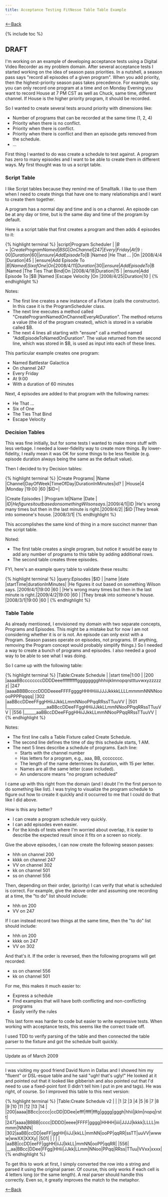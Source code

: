 ```yaml
---
title: Acceptance Testing FitNesse Table Table Example
---
```

[<--Back](FitNesse.Tutorials)

{% include toc %}
## DRAFT

I'm working on an example of developing acceptance tests using a Digital Video Recorder as my problem domain. After several acceptance tests I started working on the idea of season pass priorities. In a nutshell, a season pass says "record all episodes of a given program". When you add priority, then the highest-priority season pass takes precedence. For example, say you can only record one program at a time and on Monday Evening you want to record House at 7 PM CST as well as Chuck, same time, different channel. If House is the higher priority program, it should be recorded.

So I wanted to create several tests around priority with dimensions like:
* Number of programs that can be recorded at the same time (1, 2, 4)
* Priority when there is no conflict.
* Priority when there is conflict.
* Priority when there is conflict and then an episode gets removed from the schedule.
* ...

First thing I wanted to do was create a schedule to test against. A program has zero to many episodes and I want to be able to create them in different ways. My first thought was to us a script table.

### Script Table
I like Script tables because they remind me of Smalltalk. I like to use them when I need to create things that have one to many relationships and I want to create them together. 

A program has a normal day and time and is on a channel. An episode can be at any day or time, but is the same day and time of the program by default.

Here is a script table that first creates a program and then adds 4 episodes to it:

{% highlight terminal %}
|script|Program Scheduler                                                                               |
|$B=   |Create Program Named|BSG|On Channel|247               |Every|Friday   |At      |9:00|Duration|60|
|ensure|Add Episode To      |$B |Named     |He That ...       |On   |2008/4/4 |Duration|45              |
|ensure|Add Episode To      |$B |Named     |Six of One        |On   |2008/4/11|Duration|30              |
|ensure|Add Episode To      |$B |Named     |The Ties That Bind|On   |2008/4/18|Duration|15              |
|ensure|Add Episode To      |$B |Named     |Escape Velocity   |On   |2008/4/25|Duration|10              |
{% endhighlight %}

Notes:
* The first line creates a new instance of a Fixture (calls the constructor). In this case it is the ProgramScheduler class.
* The next line executes a method called "CreateProgramNamedOnChannelEveryAtDuration". The method returns a value (the id of the program created), which is stored in a variable called $B.
* The next 4 lines all starting with "ensure" call a method named "AddEpisodeToNamedOnDuration". The value returned from the second line, which was stored in $B, is used as input into each of these lines.

This particular example creates one program:
* Named Battlestar Galactica
* On channel 247
* Every Friday
* At 9:00
* With a duration of 60 minutes

Next, 4 episodes are added to that program with the following names:
* He That ...
* Six of One
* The Ties That Bind
* Escape Velocity

### Decision Tables
This was fine initially, but for some tests I wanted to make more stuff with less verbage. I needed a lower-fidelity way to create more things. By lower-fidelity, I really mean it was OK for some things to be less flexible (e.g. episode duration always being the same as the default value).

Then I decided to try Decision tables:

{% highlight terminal %}
|Create Programs|
|Name |Channel|DayOfWeek|TimeOfDay|DurationInMinutes|id? |
|House|4      |Monday   |19:00    |60               |$ID=|

|Create Episodes                                                                |
|Program Id|Name                                                       |Date    |
|$ID       |He figures it out based on something Wilson says.          |2009/4/1|
|$ID       |He's wrong many times but then in the last minute is right.|2009/4/2|
|$ID       |They break into someone's house.                           |2008/3/1|
{% endhighlight %}

This accomplishes the same kind of thing in a more succinct manner than the script table.

Noted:
* The first table creates a single program, but notice it would be easy to add any number of programs to this table by adding additional rows.
* The second table creates three episodes.

FYI, here's an example query table to validate these results:

{% highlight terminal %}
|query:Episodes                                             |$ID                                 |
|name                                                       |date    |startTime|durationInMinutes|
|He figures it out based on something Wilson says.          |2009/4/1|19:00    |60               |
|He's wrong many times but then in the last minute is right.|2009/4/2|19:00    |60               |
|They break into someone's house.                           |2008/3/1|19:00    |60               |
{% endhighlight %}

### Table Table
As already mentioned, I envisioned my domain with two separate concepts, Programs and Episodes. This might be a mistake but for now I am not considering whether it is or is not. An episode can only exist with a Program. Season passes operate on episodes, not programs. (If anything, removing the Program concept would probably simplify things.) So I needed a way to create a bunch of programs and episodes. I also needed a good way to be able to see what I was doing.

So I came up with the following table:

{% highlight terminal %}
|Table:Create Schedule                                                          |
|start time|1:00                                                                |
|200       |aaaaBBccccccccDDDDeeeffffffffffgggggggghhhiijklmnopqrstttuvwxyzzzzzz|
|247       |aaaaBBBBccccDDDDeeeeFFFFggggHHHHiiiiJJJJkkkkLLLLmmmmNNNNooooPPPPqqqq|
|302       |aaBBccDDeeFFggHHiiJJkkLLmmNNooPPqqRRssTTuuVV                        |
|501       |____________________aaBBccDDeeFFggHHiiJJkkLLmmNNooPPqqRRssTTuuVV    |
|556       |______aaBBccDDeeFFggHHiiJJkkLLmmNNooPPqqRRssTTuuVV                  |
{% endhighlight %}

Notes:
* The first line calls a Table Fixture called Create Schedule.
* The second line defines the time of day this schedule starts, 1 AM.
* The next 5 lines describe a schedule of programs. Each line:
  * Starts with the channel number
  * Has letters for a program, e.g., aaa, BB, cccccccc.
  * The length of the name determines its duration, with 15 per letter.
  * Names are all the same letter (case included).
  * An underscore means "no program scheduled"

I came up with this right from the domain (and I doubt I'm the first person to do something like list). I was trying to visualize the program schedule to figure out how to create it quickly and it occurred to me that I could do that like I did above.

How is this any better? 
* I can create a program schedule very quickly.
* I can add episodes even easier.
* For the kinds of tests where I'm worried about overlap, it is easier to describe the expected result since it fits on a screen so nicely.

Give the above episodes, I can now create the following season passes:
* hhh on channel 200
* kkkk on channel 247
* VV on channel 302
* kk on channel 501
* ss on channel 556

Then, depending on their order, (priority) I can verify that what is scheduled is correct. For example, give the above order and assuming one recording at a time, the "to do" list should include:
* hhh on 200
* VV on 247

If I can instead record two things at the same time, then the "to do" list should include:
* hhh on 200
* kkkk on 247
* VV on 302

And that's it. If the order is reversed, then the following programs will get recorded:
* ss on channel 556
* kk on channel 501

For me, this makes it much easier to:
* Express a schedule
* Find examples that will have both conflicting and non-conflicting programs
* Easily verify the rules

This last form was harder to code but easier to write expressive tests. When working with acceptance tests, this seems like the correct trade off.

I used TDD to verify parsing of the table and then connected the table parser to the fixture and got the schedule built quickly.

----

Update as of March 2009 

----

I was visiting my good friend David Nunn in Dallas and I showed him my "fluent" or DSL-esque table and he said "ugh! that's ugly!" He looked at it and pointed out that it looked like gibberish and also pointed out that I'd need to use a fixed-point font (I didn't tell him I put in pre and tags). He was right, of course. So I improved this table to this next version:

{% highlight terminal %}
|Table:Create Schedule v2                                                 |
|   |1   |2   |3   |4   |5   |6   |7   |8   |9   |10  |11  |12  |13  |14  |
|200|aaaa|BBcc|cccc|ccDD|DDee|efff|ffff|fffg|gggg|gggh|hhii|jklm|nopq|rstt|
|247|aaaa|BBBB|cccc|DDDD|eeee|FFFF|gggg|HHHH|iiii|JJJJ|kkkk|LLLL|mmmm|NNNN|
|302|aaBB|ccDD|eeFF|ggHH|iiJJ|kkLL|mmNN|ooPP|qqRR|ssTT|uuVV|wwww|wwXX|XXXy|
|501|    |    |    |    |    |aaBB|ccDD|eeFF|ggHH|iiJJ|kkLL|mmNN|ooPP|qqRR|
|556|    |__aa|BBcc|DDee|FFgg|HHii|JJkk|LLmm|NNoo|PPqq|RRss|TTuu|VVxx|xxxx|
{% endhighlight %}

To get this to work at first, I simply converted the row into a string and parsed it using the original parser. Of course, this only works if each cell is 4 letters long (or the same length). A real parser should handle this correctly. Even so, it greatly improves the match to the metaphor.

[<--Back](FitNesse.Tutorials)
